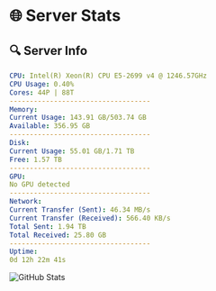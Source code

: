 # 🌐 Server Stats
## 🔍 Server Info
```yaml
CPU: Intel(R) Xeon(R) CPU E5-2699 v4 @ 1246.57GHz
CPU Usage: 0.40%
Cores: 44P | 88T
-----------------------------------
Memory:
Current Usage: 143.91 GB/503.74 GB
Available: 356.95 GB
-----------------------------------
Disk:
Current Usage: 55.01 GB/1.71 TB
Free: 1.57 TB
-----------------------------------
GPU:
No GPU detected
-----------------------------------
Network:
Current Transfer (Sent): 46.34 MB/s
Current Transfer (Received): 566.40 KB/s
Total Sent: 1.94 TB
Total Received: 25.80 GB
-----------------------------------
Uptime:
0d 12h 22m 41s
```
![GitHub Stats](https://img.shields.io/badge/Updated-2025-03-08_09:45:30-blue)